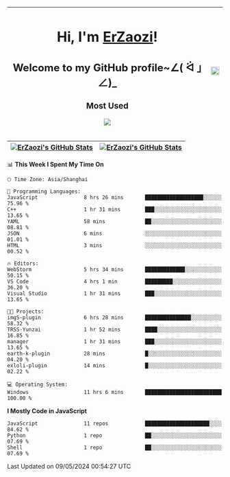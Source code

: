 |<h1>Hi, I'm <a href="https://github.com/erzaozi">ErZaozi</a>! </h1><h2>Welcome to my GitHub profile~∠( ᐛ 」∠)_</h2><p><h3>Most Used</h3><img src="https://skillicons.dev/icons?i=github,vscode,visualstudio,ubuntu,postman,pycharm,webstorm,git,docker"></p>|<img decoding="async" align=center src="https://cdn.jsdelivr.net/gh/erzaozi/erzaozi/image.gif" width="100%">|
| ----- | ----- |

| <a href="https://github.com/erzaozi"><img align="center" src="https://github-readme-stats.vercel.app/api/top-langs/?username=erzaozi&title_color=44cef6&text_color=4b5cc4&icon_color=2bbc8a&bg_color=white&langs_count=4&hide_border=true" alt="ErZaozi's GitHub Stats" /></a> | <a href="https://github.com/erzaozi"><img align="center" src="https://github-readme-stats.vercel.app/api?username=erzaozi&show_icons=true&line_height=27&count_private=true&title_color=44cef6&text_color=4b5cc4&icon_color=2bbc8a&bg_color=white&hide_border=true" alt="ErZaozi's GitHub Stats" /></a> |
| ----- | ----- |
<!--START_SECTION:waka-->
📊 **This Week I Spent My Time On** 

```text
🕑︎ Time Zone: Asia/Shanghai

💬 Programming Languages: 
JavaScript               8 hrs 26 mins       ███████████████████░░░░░░   75.96 % 
C++                      1 hr 31 mins        ███░░░░░░░░░░░░░░░░░░░░░░   13.65 % 
YAML                     58 mins             ██░░░░░░░░░░░░░░░░░░░░░░░   08.81 % 
JSON                     6 mins              ░░░░░░░░░░░░░░░░░░░░░░░░░   01.01 % 
HTML                     3 mins              ░░░░░░░░░░░░░░░░░░░░░░░░░   00.52 % 

🔥 Editors: 
WebStorm                 5 hrs 34 mins       █████████████░░░░░░░░░░░░   50.15 % 
VS Code                  4 hrs 1 min         █████████░░░░░░░░░░░░░░░░   36.20 % 
Visual Studio            1 hr 31 mins        ███░░░░░░░░░░░░░░░░░░░░░░   13.65 % 

🐱‍💻 Projects: 
imgS-plugin              6 hrs 28 mins       ███████████████░░░░░░░░░░   58.32 % 
TRSS-Yunzai              1 hr 52 mins        ████░░░░░░░░░░░░░░░░░░░░░   16.85 % 
manager                  1 hr 31 mins        ███░░░░░░░░░░░░░░░░░░░░░░   13.65 % 
earth-k-plugin           28 mins             █░░░░░░░░░░░░░░░░░░░░░░░░   04.20 % 
exloli-plugin            14 mins             █░░░░░░░░░░░░░░░░░░░░░░░░   02.22 % 

💻 Operating System: 
Windows                  11 hrs 6 mins       █████████████████████████   100.00 % 
```

**I Mostly Code in JavaScript** 

```text
JavaScript               11 repos            █████████████████████░░░░   84.62 % 
Python                   1 repo              ██░░░░░░░░░░░░░░░░░░░░░░░   07.69 % 
Shell                    1 repo              ██░░░░░░░░░░░░░░░░░░░░░░░   07.69 % 
```




 Last Updated on 09/05/2024 00:54:27 UTC
<!--END_SECTION:waka-->
